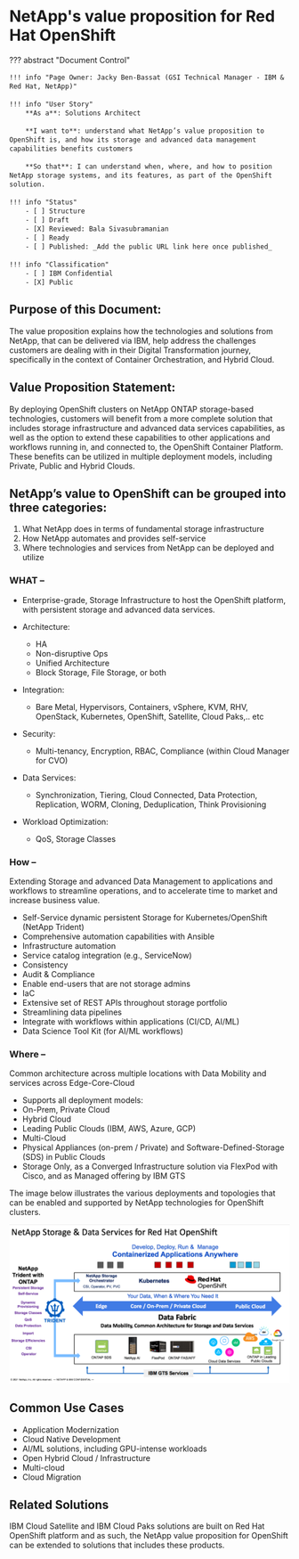 # NetApp's value proposition for Red Hat OpenShift

??? abstract "Document Control"

    !!! info "Page Owner: Jacky Ben-Bassat (GSI Technical Manager - IBM & Red Hat, NetApp)"

    !!! info "User Story"
        **As a**: Solutions Architect

        **I want to**: understand what NetApp’s value proposition to OpenShift is, and how its storage and advanced data management capabilities benefits customers

        **So that**: I can understand when, where, and how to position NetApp storage systems, and its features, as part of the OpenShift solution.

    !!! info "Status"
        - [ ] Structure
        - [ ] Draft
        - [X] Reviewed: Bala Sivasubramanian
        - [ ] Ready
        - [ ] Published: _Add the public URL link here once published_

    !!! info "Classification"
        - [ ] IBM Confidential
        - [X] Public


## Purpose of this Document:
The value proposition explains how the technologies and solutions from NetApp, that can be delivered via IBM, help address the challenges customers are dealing with in their Digital Transformation journey, specifically in the context of Container Orchestration, and Hybrid Cloud.

## Value Proposition Statement:
By deploying OpenShift clusters on NetApp ONTAP storage-based technologies, customers will benefit from a more complete solution that includes storage infrastructure and advanced data services capabilities, as well as the option to extend these capabilities to other applications and workflows running in, and connected to, the OpenShift Container Platform. These benefits can be utilized in multiple deployment models, including Private, Public and Hybrid Clouds.


## NetApp’s value to OpenShift can be grouped into three categories:

1. What NetApp does in terms of fundamental storage infrastructure
2. How NetApp automates and provides self-service
3. Where technologies and services from NetApp can be deployed and utilize

### WHAT –  

- Enterprise-grade, Storage Infrastructure to host the OpenShift platform, with persistent storage and advanced data services.

- Architecture:
    - HA
    - Non-disruptive Ops
    - Unified Architecture
    - Block Storage, File Storage, or both
- Integration:
    - Bare Metal, Hypervisors, Containers, vSphere, KVM, RHV, OpenStack, Kubernetes, OpenShift, Satellite, Cloud Paks,.. etc  
- Security:
    - Multi-tenancy, Encryption, RBAC, Compliance (within Cloud Manager for CVO)
- Data Services:
    - Synchronization, Tiering, Cloud Connected, Data Protection, Replication, WORM, Cloning, Deduplication, Think Provisioning
- Workload Optimization:
    - QoS, Storage Classes

### How –  

Extending Storage and advanced Data Management to applications and workflows to streamline operations, and to accelerate time to market and increase business value.


- Self-Service dynamic persistent Storage for Kubernetes/OpenShift (NetApp Trident)
- Comprehensive automation capabilities with Ansible
- Infrastructure automation
- Service catalog integration (e.g., ServiceNow)
- Consistency
- Audit & Compliance
- Enable end-users that are not storage admins
- IaC
- Extensive set of REST APIs throughout storage portfolio
- Streamlining data pipelines
- Integrate with workflows within applications (CI/CD, AI/ML)
- Data Science Tool Kit (for AI/ML workflows)


### Where –  

Common architecture across multiple locations with Data Mobility and services across Edge-Core-Cloud

- Supports all deployment models:
- On-Prem, Private Cloud
- Hybrid Cloud
- Leading Public Clouds (IBM, AWS, Azure, GCP)
- Multi-Cloud
- Physical Appliances (on-prem / Private) and Software-Defined-Storage (SDS) in Public Clouds
- Storage Only, as a Converged Infrastructure solution via FlexPod with Cisco, and as Managed offering by IBM GTS

The image below illustrates the various deployments and topologies that can be enabled and supported by NetApp technologies for OpenShift clusters.

![](./NTAP_STRG_SRVC_OCP.png)

## Common Use Cases

+ Application Modernization
+ Cloud Native Development
+ AI/ML solutions, including GPU-intense workloads
+ Open Hybrid Cloud / Infrastructure
+ Multi-cloud
+ Cloud Migration

## Related Solutions
IBM Cloud Satellite and IBM Cloud Paks solutions are built on Red Hat OpenShift platform and as such, the NetApp value proposition for OpenShift can be extended to solutions that includes these products.
